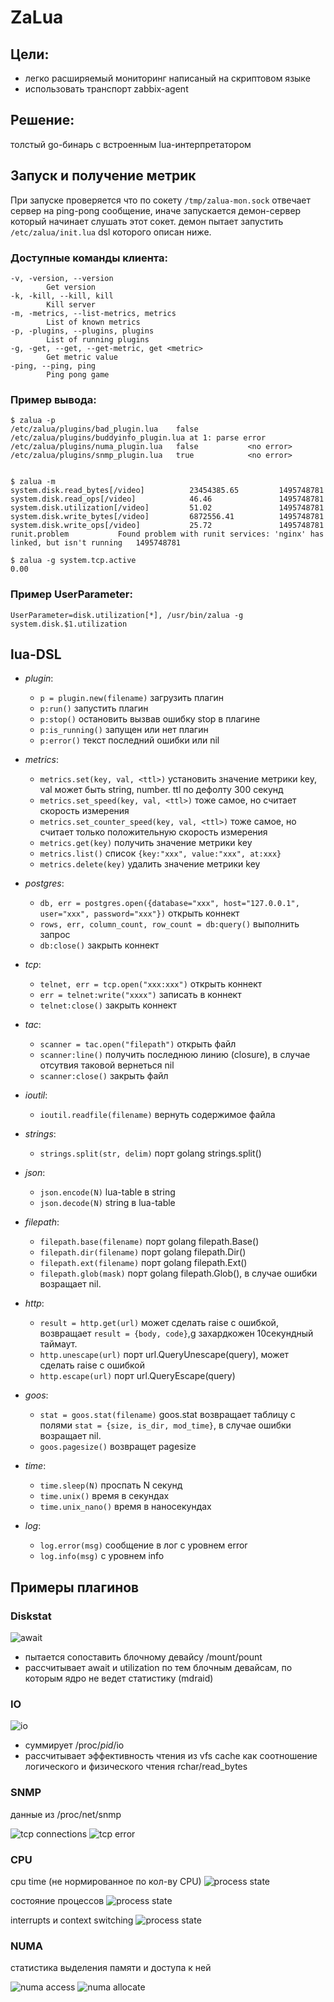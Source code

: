 # ZaLua

## Цели:

* легко расширяемый мониторинг написаный на скриптовом языке
* использовать транспорт zabbix-agent

## Решение:

толстый go-бинарь с встроенным lua-интерпретатором

## Запуск и получение метрик

При запуске проверяется что по сокету `/tmp/zalua-mon.sock` отвечает сервер на ping-pong сообщение,
иначе запускается демон-сервер который начинает слушать этот сокет.
демон пытает запустить `/etc/zalua/init.lua` dsl которого описан ниже.

### Доступные команды клиента:

```
-v, -version, --version
        Get version
-k, -kill, --kill, kill
        Kill server
-m, -metrics, --list-metrics, metrics
        List of known metrics
-p, -plugins, --plugins, plugins
        List of running plugins
-g, -get, --get, --get-metric, get <metric>
        Get metric value
-ping, --ping, ping
        Ping pong game
```

### Пример вывода:

```
$ zalua -p
/etc/zalua/plugins/bad_plugin.lua    false           /etc/zalua/plugins/buddyinfo_plugin.lua at 1: parse error
/etc/zalua/plugins/numa_plugin.lua   false           <no error>
/etc/zalua/plugins/snmp_plugin.lua   true            <no error>


$ zalua -m
system.disk.read_bytes[/video]          23454385.65         1495748781
system.disk.read_ops[/video]            46.46               1495748781
system.disk.utilization[/video]         51.02               1495748781
system.disk.write_bytes[/video]         6872556.41          1495748781
system.disk.write_ops[/video]           25.72               1495748781
runit.problem           Found problem with runit services: 'nginx' has linked, but isn't running   1495748781

$ zalua -g system.tcp.active
0.00
```

### Пример UserParameter:

```
UserParameter=disk.utilization[*], /usr/bin/zalua -g system.disk.$1.utilization
```

## lua-DSL

* *plugin*:
    * `p = plugin.new(filename)` загрузить плагин
    * `p:run()` запустить плагин
    * `p:stop()` остановить вызвав ошибку stop в плагине
    * `p:is_running()` запущен или нет плагин
    * `p:error()` текст последний ошибки или nil

* *metrics*:
    * `metrics.set(key, val, <ttl>)` установить значение метрики key, val может быть string, number. ttl по дефолту 300 секунд
    * `metrics.set_speed(key, val, <ttl>)` тоже самое, но считает скорость измерения
    * `metrics.set_counter_speed(key, val, <ttl>)` тоже самое, но считает только положительную скорость измерения
    * `metrics.get(key)` получить значение метрики key
    * `metrics.list()` список `{key:"xxx", value:"xxx", at:xxx}`
    * `metrics.delete(key)` удалить значение метрики key

* *postgres*:
    * `db, err = postgres.open({database="xxx", host="127.0.0.1", user="xxx", password="xxx"})` открыть коннект
    * `rows, err, column_count, row_count = db:query()` выполнить запрос
    * `db:close()` закрыть коннект

* *tcp*:
    * `telnet, err = tcp.open("xxx:xxx")` открыть коннект
    * `err = telnet:write("xxxx")` записать в коннект
    * `telnet:close()` закрыть коннект

* *tac*:
    * `scanner = tac.open("filepath")` открыть файл
    * `scanner:line()` получить последнюю линию (closure), в случае отсутвия таковой вернеться nil
    * `scanner:close()` закрыть файл

* *ioutil*:
    * `ioutil.readfile(filename)` вернуть содержимое файла

* *strings*:
    * `strings.split(str, delim)` порт golang strings.split()

* *json*:
    * `json.encode(N)` lua-table в string
    * `json.decode(N)` string в lua-table

* *filepath*:
    * `filepath.base(filename)` порт golang filepath.Base()
    * `filepath.dir(filename)` порт golang filepath.Dir()
    * `filepath.ext(filename)` порт golang filepath.Ext()
    * `filepath.glob(mask)` порт golang filepath.Glob(), в случае ошибки возращает nil.

* *http*:
    * `result = http.get(url)` может сделать raise с ошибкой, возвращает `result = {body, code}`,g захардкожен 10секундный таймаут.
    * `http.unescape(url)` порт  url.QueryUnescape(query), может сделать raise с ошибкой
    * `http.escape(url)` порт url.QueryEscape(query)

* *goos*:
    * `stat = goos.stat(filename)` goos.stat возвращает таблицу с полями `stat = {size, is_dir, mod_time}`, в случае ошибки возращает nil.
    * `goos.pagesize()` возвращет pagesize

* *time*:
    * `time.sleep(N)` проспать N секунд
    * `time.unix()` время в секундах
    * `time.unix_nano()` время в наносекундах

* *log*:
    * `log.error(msg)` сообщение в лог с уровнем error
    * `log.info(msg)` с уровнем info

## Примеры плагинов

### Diskstat

![await](/img/await.png)

* пытается сопоставить блочному девайсу /mount/pount
* рассчитывает await и utilization по тем блочным девайсам, по которым ядро не ведет статистику (mdraid)

### IO

![io](/img/io-syscall.png)

* суммирует /proc/*pid*/io
* рассчитывает эффективность чтения из vfs cache как соотношение логического и физического чтения rchar/read_bytes

### SNMP

данные из /proc/net/snmp

![tcp connections](/img/tcp-speed.png)
![tcp error](/img/tcp-errors.png)

### CPU

cpu time (не нормированное по кол-ву CPU)
![process state](/img/cpu-time.png)

состояние процессов
![process state](/img/cpu-proc.png)

interrupts и context switching
![process state](/img/cpu-intr.png)

### NUMA

статистика выделения памяти и доступа к ней

![numa access](/img/numa-access.png)
![numa allocate](/img/numa-alloc.png)
